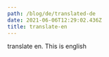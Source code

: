 ```yaml
---
path: /blog/de/translated-de
date: 2021-06-06T12:29:02.436Z
title: translate-en
---
```

translate en. This is english